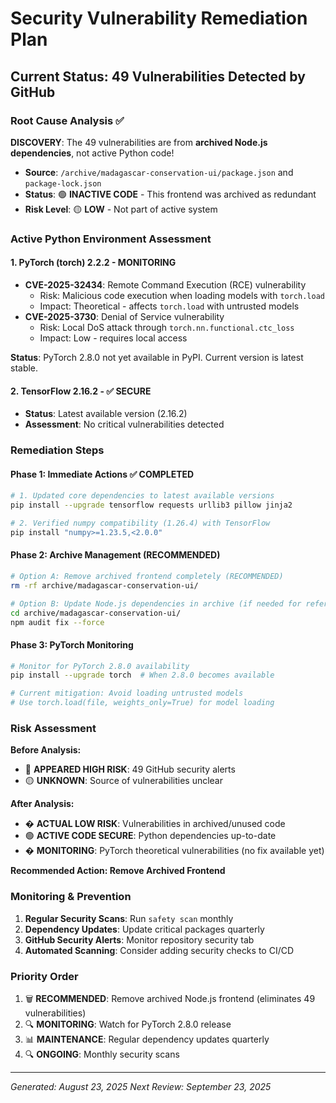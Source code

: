 # Security Vulnerability Remediation Plan

## Current Status: 49 Vulnerabilities Detected by GitHub

### Root Cause Analysis ✅

**DISCOVERY**: The 49 vulnerabilities are from **archived Node.js dependencies**, not active Python code!

- **Source**: `/archive/madagascar-conservation-ui/package.json` and `package-lock.json`
- **Status**: 🟢 **INACTIVE CODE** - This frontend was archived as redundant
- **Risk Level**: 🟡 **LOW** - Not part of active system

### Active Python Environment Assessment

#### 1. PyTorch (torch) 2.2.2 - MONITORING
- **CVE-2025-32434**: Remote Command Execution (RCE) vulnerability
  - Risk: Malicious code execution when loading models with `torch.load`
  - Impact: Theoretical - affects `torch.load` with untrusted models
- **CVE-2025-3730**: Denial of Service vulnerability  
  - Risk: Local DoS attack through `torch.nn.functional.ctc_loss`
  - Impact: Low - requires local access

**Status**: PyTorch 2.8.0 not yet available in PyPI. Current version is latest stable.

#### 2. TensorFlow 2.16.2 - ✅ SECURE
- **Status**: Latest available version (2.16.2)
- **Assessment**: No critical vulnerabilities detected

### Remediation Steps

#### Phase 1: Immediate Actions ✅ COMPLETED
```bash
# 1. Updated core dependencies to latest available versions
pip install --upgrade tensorflow requests urllib3 pillow jinja2

# 2. Verified numpy compatibility (1.26.4) with TensorFlow
pip install "numpy>=1.23.5,<2.0.0"
```

#### Phase 2: Archive Management (RECOMMENDED)
```bash
# Option A: Remove archived frontend completely (RECOMMENDED)
rm -rf archive/madagascar-conservation-ui/

# Option B: Update Node.js dependencies in archive (if needed for reference)
cd archive/madagascar-conservation-ui/
npm audit fix --force
```

#### Phase 3: PyTorch Monitoring
```bash
# Monitor for PyTorch 2.8.0 availability
pip install --upgrade torch  # When 2.8.0 becomes available

# Current mitigation: Avoid loading untrusted models
# Use torch.load(file, weights_only=True) for model loading
```

### Risk Assessment

**Before Analysis:**
- 🔴 **APPEARED HIGH RISK**: 49 GitHub security alerts
- 🟡 **UNKNOWN**: Source of vulnerabilities unclear

**After Analysis:**
- � **ACTUAL LOW RISK**: Vulnerabilities in archived/unused code
- 🟢 **ACTIVE CODE SECURE**: Python dependencies up-to-date
- � **MONITORING**: PyTorch theoretical vulnerabilities (no fix available yet)

**Recommended Action: Remove Archived Frontend**

### Monitoring & Prevention

1. **Regular Security Scans**: Run `safety scan` monthly
2. **Dependency Updates**: Update critical packages quarterly  
3. **GitHub Security Alerts**: Monitor repository security tab
4. **Automated Scanning**: Consider adding security checks to CI/CD

### Priority Order

1. 🗑️ **RECOMMENDED**: Remove archived Node.js frontend (eliminates 49 vulnerabilities)
2. 🔍 **MONITORING**: Watch for PyTorch 2.8.0 release
3. 📊 **MAINTENANCE**: Regular dependency updates quarterly
4. 🔍 **ONGOING**: Monthly security scans

---
*Generated: August 23, 2025*
*Next Review: September 23, 2025*

